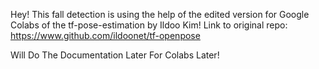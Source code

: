 Hey! This fall detection is using the help of the edited version for Google Colabs of the tf-pose-estimation by Ildoo Kim!
Link to original repo: https://www.github.com/ildoonet/tf-openpose

Will Do The Documentation Later For Colabs Later!
